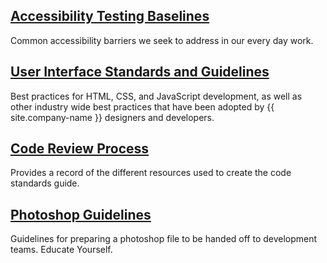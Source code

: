 
## [Accessibility Testing Baselines](/a11y/baseline/)

Common accessibility barriers we seek to address in our every day work.

## [User Interface Standards and Guidelines](/uid/code-standards/)

Best practices for HTML, CSS, and JavaScript development, as well as other industry wide best practices that have been adopted by {{ site.company-name }} designers and developers.

## [Code Review Process](/uid/code-review/)

Provides a record of the different resources used to create the code standards guide.

## [Photoshop Guidelines](/uid/photoshop-guidelines/)

Guidelines for preparing a photoshop file to be handed off to development teams. Educate Yourself.
